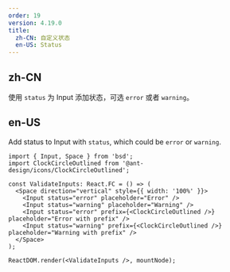 ```yaml
---
order: 19
version: 4.19.0
title:
  zh-CN: 自定义状态
  en-US: Status
---
```


## zh-CN

使用 `status` 为 Input 添加状态，可选 `error` 或者 `warning`。

## en-US

Add status to Input with `status`, which could be `error` or `warning`.

```tsx
import { Input, Space } from 'bsd';
import ClockCircleOutlined from '@ant-design/icons/ClockCircleOutlined';

const ValidateInputs: React.FC = () => (
  <Space direction="vertical" style={{ width: '100%' }}>
    <Input status="error" placeholder="Error" />
    <Input status="warning" placeholder="Warning" />
    <Input status="error" prefix={<ClockCircleOutlined />} placeholder="Error with prefix" />
    <Input status="warning" prefix={<ClockCircleOutlined />} placeholder="Warning with prefix" />
  </Space>
);

ReactDOM.render(<ValidateInputs />, mountNode);
```
